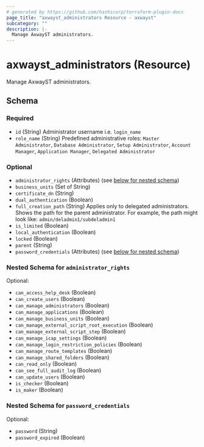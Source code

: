 ```yaml
---
# generated by https://github.com/hashicorp/terraform-plugin-docs
page_title: "axwayst_administrators Resource - axwayst"
subcategory: ""
description: |-
  Manage AxwayST administrators.
---
```


# axwayst_administrators (Resource)

Manage AxwayST administrators.



<!-- schema generated by tfplugindocs -->
## Schema

### Required

- `id` (String) Administrator username i.e. `login_name`
- `role_name` (String) Predefined administrative roles: `Master Administrator`, `Database Administrator`, `Setup Administrator`, `Account Manager`, `Application Manager`, `Delegated Administrator`

### Optional

- `administrator_rights` (Attributes) (see [below for nested schema](#nestedatt--administrator_rights))
- `business_units` (Set of String)
- `certificate_dn` (String)
- `dual_authentication` (Boolean)
- `full_creation_path` (String) Applies only to delegated administrators. Shows the path for the parent administrator. For example, the path might look like: `admin/deladmin1/subdeladmin1`
- `is_limited` (Boolean)
- `local_authentication` (Boolean)
- `locked` (Boolean)
- `parent` (String)
- `password_credentials` (Attributes) (see [below for nested schema](#nestedatt--password_credentials))

<a id="nestedatt--administrator_rights"></a>
### Nested Schema for `administrator_rights`

Optional:

- `can_access_help_desk` (Boolean)
- `can_create_users` (Boolean)
- `can_manage_administrators` (Boolean)
- `can_manage_applications` (Boolean)
- `can_manage_business_units` (Boolean)
- `can_manage_external_script_root_execution` (Boolean)
- `can_manage_external_script_step` (Boolean)
- `can_manage_icap_settings` (Boolean)
- `can_manage_login_restriction_policies` (Boolean)
- `can_manage_route_templates` (Boolean)
- `can_manage_shared_folders` (Boolean)
- `can_read_only` (Boolean)
- `can_see_full_audit_log` (Boolean)
- `can_update_users` (Boolean)
- `is_checker` (Boolean)
- `is_maker` (Boolean)


<a id="nestedatt--password_credentials"></a>
### Nested Schema for `password_credentials`

Optional:

- `password` (String)
- `password_expired` (Boolean)
